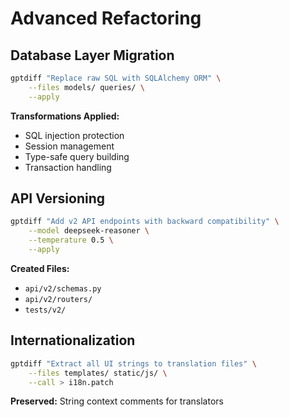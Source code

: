 # Advanced Refactoring

## Database Layer Migration

```bash
gptdiff "Replace raw SQL with SQLAlchemy ORM" \
    --files models/ queries/ \
    --apply
```

**Transformations Applied:**
- SQL injection protection
- Session management
- Type-safe query building
- Transaction handling

## API Versioning

```bash
gptdiff "Add v2 API endpoints with backward compatibility" \
    --model deepseek-reasoner \
    --temperature 0.5 \
    --apply
```

**Created Files:**
- `api/v2/schemas.py`
- `api/v2/routers/`
- `tests/v2/`

## Internationalization

```bash
gptdiff "Extract all UI strings to translation files" \
    --files templates/ static/js/ \
    --call > i18n.patch
```
**Preserved:** String context comments for translators